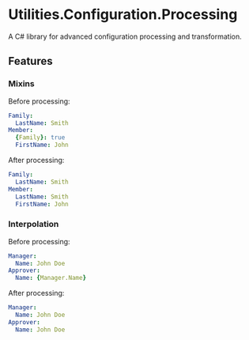 # Utilities.Configuration.Processing

A C# library for advanced configuration processing and transformation.

## Features

### Mixins
Before processing:
```yaml
Family:
  LastName: Smith
Member:
  {Family}: true
  FirstName: John
```
After processing:
```yaml
Family:
  LastName: Smith
Member:
  LastName: Smith
  FirstName: John
```

### Interpolation
Before processing:
```yaml
Manager:
  Name: John Doe
Approver:
  Name: {Manager.Name}
```
After processing:
```yaml
Manager:
  Name: John Doe
Approver:
  Name: John Doe
```